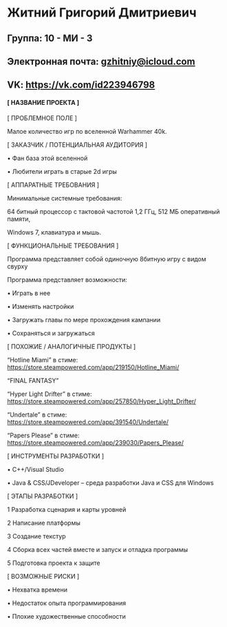 # Житний Григорий Дмитриевич
## Группа: 10 - МИ - 3
## Электронная почта: gzhitniy@icloud.com
## VK: https://vk.com/id223946798
#### **[ НАЗВАНИЕ ПРОЕКТА ]**

[ ПРОБЛЕМНОЕ ПОЛЕ ]

Малое количество игр по вселенной Warhammer 40k.

[ ЗАКАЗЧИК / ПОТЕНЦИАЛЬНАЯ АУДИТОРИЯ ]

•	Фан база этой вселенной

•	Любители играть в старые 2d игры

[ АППАРАТНЫЕ ТРЕБОВАНИЯ ]

Минимальные системные требования:

64 битный процессор с тактовой частотой 1,2 ГГц, 512 МБ оперативный памяти,

Windows 7, клавиатура и мышь.

[ ФУНКЦИОНАЛЬНЫЕ ТРЕБОВАНИЯ ]

Программа представляет собой одиночную 8битную игру с видом свурху

Программа представляет возможности:

•	Играть в нее

•	Изменять настройки 

•	Загружать главы по мере прохождения кампании 

•	Сохраняться и загружаться 

[ ПОХОЖИЕ / АНАЛОГИЧНЫЕ ПРОДУКТЫ ]

“Hotline Miami” в стиме: https://store.steampowered.com/app/219150/Hotline_Miami/

“FINAL FANTASY”

“Hyper Light Drifter” в стиме: https://store.steampowered.com/app/257850/Hyper_Light_Drifter/

“Undertale” в стиме: https://store.steampowered.com/app/391540/Undertale/

“Papers Please” в стиме: https://store.steampowered.com/app/239030/Papers_Please/

[ ИНСТРУМЕНТЫ РАЗРАБОТКИ ]

•	С++/Visual Studio

•	Java & CSS/JDeveloper – среда разработки Java и CSS для Windows

[ ЭТАПЫ РАЗРАБОТКИ ]

1	Разработка сценария и карты уровней

2	Написание платформы

3	Создание текстур

4	Сборка всех частей вместе и запуск и отладка программы

5	Подготовка проекта к защите

[ ВОЗМОЖНЫЕ РИСКИ ]

•	Нехватка времени

•	Недостаток опыта программирования

•	Плохие художественные способности


